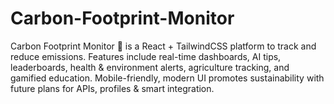 # Carbon-Footprint-Monitor
Carbon Footprint Monitor 🌱 is a React + TailwindCSS platform to track and reduce emissions. Features include real-time dashboards, AI tips, leaderboards, health &amp; environment alerts, agriculture tracking, and gamified education. Mobile-friendly, modern UI promotes sustainability with future plans for APIs, profiles &amp; smart integration.

